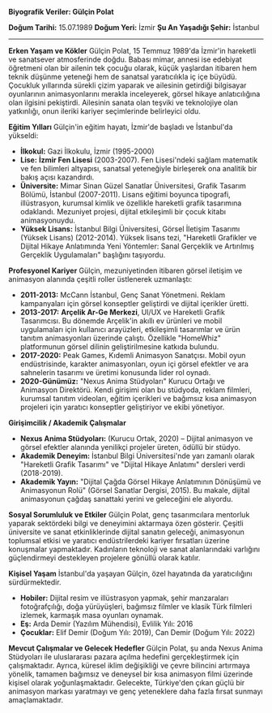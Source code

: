 **Biyografik Veriler: Gülçin Polat**

**Doğum Tarihi:** 15.07.1989
**Doğum Yeri:** İzmir
**Şu An Yaşadığı Şehir:** İstanbul

---

**Erken Yaşam ve Kökler**
Gülçin Polat, 15 Temmuz 1989'da İzmir'in hareketli ve sanatsever atmosferinde doğdu. Babası mimar, annesi ise edebiyat öğretmeni olan bir ailenin tek çocuğu olarak, küçük yaşlardan itibaren hem teknik düşünme yeteneği hem de sanatsal yaratıcılıkla iç içe büyüdü. Çocukluk yıllarında sürekli çizim yaparak ve ailesinin getirdiği bilgisayar oyunlarının animasyonlarını merakla inceleyerek, görsel hikaye anlatıcılığına olan ilgisini pekiştirdi. Ailesinin sanata olan teşviki ve teknolojiye olan yatkınlığı, onun ileriki kariyer seçimlerinde belirleyici oldu.

**Eğitim Yılları**
Gülçin'in eğitim hayatı, İzmir'de başladı ve İstanbul'da yükseldi:
*   **İlkokul:** Gazi İlkokulu, İzmir (1995-2000)
*   **Lise:** **İzmir Fen Lisesi** (2003-2007). Fen Lisesi'ndeki sağlam matematik ve fen bilimleri altyapısı, sanatsal yeteneğiyle birleşerek ona analitik bir bakış açısı kazandırdı.
*   **Üniversite:** Mimar Sinan Güzel Sanatlar Üniversitesi, Grafik Tasarım Bölümü, İstanbul (2007-2011). Lisans eğitimi boyunca tipografi, illüstrasyon, kurumsal kimlik ve özellikle hareketli grafik tasarımına odaklandı. Mezuniyet projesi, dijital etkileşimli bir çocuk kitabı animasyonuydu.
*   **Yüksek Lisans:** İstanbul Bilgi Üniversitesi, Görsel İletişim Tasarımı (Yüksek Lisans) (2012-2014). Yüksek lisans tezi, "Hareketli Grafikler ve Dijital Hikaye Anlatımında Yeni Yöntemler: Sanal Gerçeklik ve Artırılmış Gerçeklik Uygulamaları" başlığını taşıyordu.

**Profesyonel Kariyer**
Gülçin, mezuniyetinden itibaren görsel iletişim ve animasyon alanında çeşitli roller üstlenerek uzmanlaştı:
*   **2011-2013:** McCann İstanbul, Genç Sanat Yönetmeni. Reklam kampanyaları için görsel konseptler geliştirdi ve dijital içerikler üretti.
*   **2013-2017:** **Arçelik Ar-Ge Merkezi**, UI/UX ve Hareketli Grafik Tasarımcısı. Bu dönemde Arçelik'in akıllı ev ürünleri ve mobil uygulamaları için kullanıcı arayüzleri, etkileşimli tasarımlar ve ürün tanıtım animasyonları üzerinde çalıştı. Özellikle "HomeWhiz" platformunun görsel dilinin geliştirilmesine katkıda bulundu.
*   **2017-2020:** Peak Games, Kıdemli Animasyon Sanatçısı. Mobil oyun endüstrisinde, karakter animasyonları, oyun içi görsel efektler ve ara sahnelerin tasarımı ve üretimi konusunda lider rol oynadı.
*   **2020-Günümüz:** "Nexus Anima Stüdyoları" Kurucu Ortağı ve Animasyon Direktörü. Kendi girişimi olan bu stüdyoda, reklam filmleri, kurumsal tanıtım videoları, eğitim içerikleri ve bağımsız kısa animasyon projeleri için yaratıcı konseptler geliştiriyor ve ekibi yönetiyor.

**Girişimcilik / Akademik Çalışmalar**
*   **Nexus Anima Stüdyoları:** (Kurucu Ortak, 2020) – Dijital animasyon ve görsel efektler alanında yenilikçi projeler üreten, ödüllü bir stüdyo.
*   **Akademik Deneyim:** İstanbul Bilgi Üniversitesi'nde yarı zamanlı olarak "Hareketli Grafik Tasarımı" ve "Dijital Hikaye Anlatımı" dersleri verdi (2018-2019).
*   **Akademik Yayın:** "Dijital Çağda Görsel Hikaye Anlatımının Dönüşümü ve Animasyonun Rolü" (Görsel Sanatlar Dergisi, 2015). Bu makale, dijital animasyonun çağdaş sanattaki yerini ve geleceğini ele alıyordu.

**Sosyal Sorumluluk ve Etkiler**
Gülçin Polat, genç tasarımcılara mentorluk yaparak sektördeki bilgi ve deneyimini aktarmaya özen gösterir. Çeşitli üniversite ve sanat etkinliklerinde dijital sanatın geleceği, animasyonun toplumsal etkisi ve yaratıcı endüstrilerdeki kariyer fırsatları üzerine konuşmalar yapmaktadır. Kadınların teknoloji ve sanat alanlarındaki varlığını güçlendirmeyi destekleyen projelere gönüllü olarak katılır.

**Kişisel Yaşam**
İstanbul'da yaşayan Gülçin, özel hayatında da yaratıcılığını sürdürmektedir.
*   **Hobiler:** Dijital resim ve illüstrasyon yapmak, şehir manzaraları fotoğrafçılığı, doğa yürüyüşleri, bağımsız filmler ve klasik Türk filmleri izlemek, karmaşık masa oyunları oynamak.
*   **Eş:** Arda Demir (Yazılım Mühendisi), Evlilik Yılı: 2016
*   **Çocuklar:** Elif Demir (Doğum Yılı: 2019), Can Demir (Doğum Yılı: 2022)

**Mevcut Çalışmalar ve Gelecek Hedefler**
Gülçin Polat, şu anda Nexus Anima Stüdyoları ile uluslararası pazara açılma hedefini gerçekleştirmek için çalışmaktadır. Ayrıca, küresel iklim değişikliği ve çevre bilincini artırmaya yönelik, tamamen bağımsız ve deneysel bir kısa animasyon filmi üzerinde kişisel olarak yoğunlaşmaktadır. Gelecekte, Türkiye'den çıkan güçlü bir animasyon markası yaratmayı ve genç yeteneklere daha fazla fırsat sunmayı amaçlamaktadır.